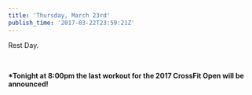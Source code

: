 ```yaml
---
title: 'Thursday, March 23rd'
publish_time: '2017-03-22T23:59:21Z'
---
```


Rest Day.

 

**\*Tonight at 8:00pm the last workout for the 2017 CrossFit Open will
be announced!**
